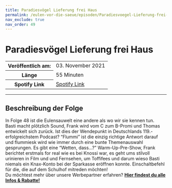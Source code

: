 ```yaml
---
title: Paradiesvögel Lieferung frei Haus
permalink: /eulen-vor-die-saeue/episoden/Paradiesvoegel-Lieferung-frei-Haus
nav_exclude: true
nav_order: 49
---
```


# Paradiesvögel Lieferung frei Haus
<table class="resp-table dcf-table dcf-table-responsive dcf-table-bordered dcf-table-striped dcf-w-100%">
                    <tbody>
                        <tr>
                            <th scope="row">Veröffentlich am:</th>
                            <td data-label="Veröffentlich am:">03. November 2021</td>
                        </tr>
                        <tr>
                            <th scope="row">Länge </th>
                            <td data-label="Länge ">55 Minuten</td>
                        </tr><tr>
                                <th scope="row">Spotify Link</th>
                                <td data-label="Spotify Link"><a href="https://open.spotify.com/episode/2dm94Y9IImBLaHLcY1etiQ">Spotify Link</a></td>
                            </tr></tbody>
                </table>

***

## Beschreibung der Folge

<div>
<p>In Folge 48 ist die Eulensauwelt eine andere als wo wir sie kennen tun. <br> Basti macht plötzlich Sound, Frank wird vom C zum B-Promi und Thomas entwickelt sich zurück. Ist dies der Wendepunkt in Deutschlands 119.-erfolgreichstem Podcast? “Flummi” ist die einzig richtige Antwort darauf und flummiesk wird wie immer durch eine bunte Themenauswahl gesprungen. Es gibt eine “Wetten, dass…?” Warm-Up-Pre-Show, Frank berichtet erstmals for real wie es bei Knossi war, es geht ums stilvoll urinieren in Film und und Fernsehen, um Toffifees und darum wieso Basti niemals ein Knax-Konto bei der Sparkasse eröffnen konnte. Einschaltbefehl für die, die auf dem Schulhof mitreden möchten! <br> Du möchtest mehr über unsere Werbepartner erfahren? <a href="https://linktr.ee/EulenvordieSaeue"><strong>Hier findest du alle Infos & Rabatte!</strong></a></p>  
</div>

